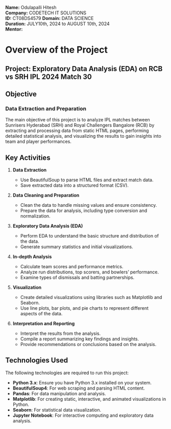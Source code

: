 **Name:** Odulapalli Hitesh  
**Company:** CODETECH IT SOLUTIONS   
**ID:** CT08DS4579 
**Domain:** DATA SCIENCE   
**Duration:** JULY10th, 2024 to AUGUST 10th, 2024  
**Mentor:**   

# Overview of the Project
## Project: Exploratory Data Analysis (EDA) on RCB vs SRH IPL 2024 Match 30

## Objective
### Data Extraction and Preparation
The main objective of this project is to analyze IPL matches between Sunrisers Hyderabad (SRH) and Royal Challengers Bangalore (RCB) by extracting and processing data from static HTML pages, performing detailed statistical analysis, and visualizing the results to gain insights into team and player performances.

## Key Activities
1. **Data Extraction**
    - Use BeautifulSoup to parse HTML files and extract match data.
    - Save extracted data into a structured format (CSV).
  
2. **Data Cleaning and Preparation**
    - Clean the data to handle missing values and ensure consistency.
    - Prepare the data for analysis, including type conversion and normalization.
  
3. **Exploratory Data Analysis (EDA)**
    - Perform EDA to understand the basic structure and distribution of the data.
    - Generate summary statistics and initial visualizations.
  
4. **In-depth Analysis**
    - Calculate team scores and performance metrics.
    - Analyze run distributions, top scorers, and bowlers’ performance.
    - Examine types of dismissals and batting partnerships.
  
5. **Visualization**
    - Create detailed visualizations using libraries such as Matplotlib and Seaborn.
    - Use line plots, bar plots, and pie charts to represent different aspects of the data.
  
6. **Interpretation and Reporting**
    - Interpret the results from the analysis.
    - Compile a report summarizing key findings and insights.
    - Provide recommendations or conclusions based on the analysis.

## Technologies Used
The following technologies are required to run this project:

- **Python 3.x**: Ensure you have Python 3.x installed on your system.
- **BeautifulSoup4**: For web scraping and parsing HTML content.
- **Pandas**: For data manipulation and analysis.
- **Matplotlib**: For creating static, interactive, and animated visualizations in Python.
- **Seaborn**: For statistical data visualization.
- **Jupyter Notebook**: For interactive computing and exploratory data analysis.


